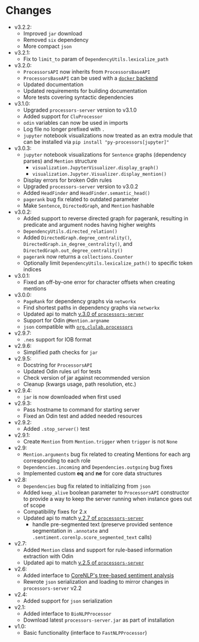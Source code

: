 # Changes
- v3.2.2:
   - Improved `jar` download
   - Removed `six` dependency
   - More compact `json`
- v3.2.1:
   - Fix to `limit_to` param of `DependencyUtils.lexicalize_path`
- v3.2.0:
    - `ProcessorsAPI` now inherits from `ProcessorsBaseAPI`
    - `ProcessorsBaseAPI` can be used with a [`docker` backend](https://hub.docker.com/r/myedibleenso/processors-server/)
    - Updated documentation
    - Updated requirements for building documentation
    - More tests covering syntactic dependencies
- v3.1.0:
    - Upgraded `processors-server` version to v3.1.0
    - Added support for `CluProcessor`
    - `odin` variables can now be used in imports
    - Log file no longer prefixed with `.`
    - `jupyter` notebook visualizations now treated as an extra module that can be installed via `pip install "py-processors[jupyter]"`
- v3.0.3:
  - `jupyter` notebook visualizations for `Sentence` graphs (dependency parses) and `Mention` structure
    - `visualization.JupyterVisualizer.display_graph()`
    - `visualization.Jupyter.Visualizer.display_mention()`
  - Display errors for broken Odin rules
  - Upgraded `processors-server` version to v3.0.2
  - Added `HeadFinder` and `HeadFinder.semantic_head()`
  - `pagerank` bug fix related to outdated parameter
  - Make `Sentence`, `DirectedGraph`, and `Mention` hashable
- v3.0.2:
  - Added support to reverse directed graph for pagerank, resulting in predicate and argument nodes having higher weights
  - `DependencyUtils.directed_relation()`
  - Added `DirectedGraph.degree_centrality()`, `DirectedGraph.in_degree_centrality()`, and `DirectedGraph.out_degree_centrality()`
  - `pagerank` now returns a `collections.Counter`
  - Optionally limit `DependencyUtils.lexicalize_path()` to specific token indices
- v3.0.1:
  - Fixed an off-by-one error for character offsets when creating mentions
- v3.0.0:
  - `PageRank` for dependency graphs via `networkx`
  - Find shortest paths in dependency graphs via `networkx`
  - Updated api to match [v.3.0 of `processors-server`](https://github.com/myedibleenso/processors-server/releases/tag/v3.0)
  - Support for Odin `@Mention.argname`
  - `json` compatible with [`org.clulab.processors`](https://github.com/clulab/processors)
- v2.9.7:
  - `.nes` support for IOB format
- v2.9.6:
  - Simplified path checks for `jar`
- v2.9.5:
  - Docstring for `ProcessorsAPI`
  - Updated Odin rules url for tests
  - Check version of jar against recommended version
  - Cleanup (kwargs usage, path resolution, etc.)
- v2.9.4:
  - `jar` is now downloaded when first used
- v2.9.3:
  - Pass hostname to command for starting server
  - Fixed an Odin test and added needed resources
- v2.9.2:
  - Added `.stop_server()` test
- v2.9.1:
  - Create `Mention` from `Mention.trigger` when `trigger` is not `None`
- v2.9:
  - `Mention.arguments` bug fix related to creating Mentions for each arg corresponding to each role
  - `Dependencies.incoming` and `Dependencies.outgoing` bug fixes
  - Implemented custom  __eq__ and __ne__ for core data structures
- v2.8:
  - `Dependencies` bug fix related to initializing from `json`
  - Added `keep_alive` boolean parameter to `ProcessorsAPI` constructor to provide a way to keep the server running when instance goes out of scope
  - Compatibility fixes for 2.x
  - Updated api to match [v.2.7 of `processors-server`](https://github.com/myedibleenso/processors-server/releases/tag/v2.7)
    - handle pre-segmented text (preserve provided sentence segmentation in `.annotate` and `.sentiment.corenlp.score_segmented_text` calls)
- v2.7:
  - Added `Mention` class and support for rule-based information extraction with Odin
  - Updated api to match [v.2.5 of `processors-server`](https://github.com/myedibleenso/processors-server/releases/tag/v2.5)
- v2.6:
  - Added interface to [CoreNLP's tree-based sentiment analysis](http://nlp.stanford.edu/~socherr/EMNLP2013_RNTN.pdf)
  - Rewrote `json` serialization and loading to mirror changes in `processors-server` v2.2
- v2.4:
  - Added support for `json` serialization
- v2.1:
  - Added interface to `BioNLPProcessor`
  - Download latest `processors-server.jar` as part of installation
- v1.0:
  - Basic functionality (interface to `FastNLPProcessor`)
